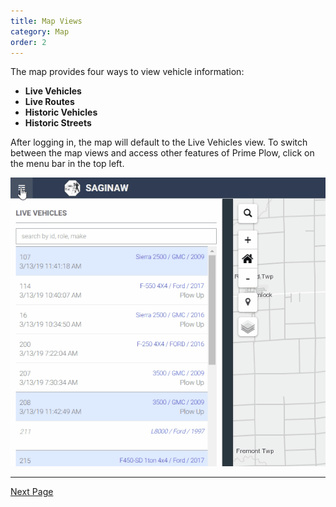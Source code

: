 ```yaml
---
title: Map Views
category: Map
order: 2
---
```


The map provides four ways to view vehicle information:
* **Live Vehicles**
* **Live Routes**
* **Historic Vehicles**
* **Historic Streets**

After logging in, the map will default to the Live Vehicles view. To switch between the map views and access other features of Prime Plow, click on the menu bar in the top left.

![Menu Bar Switch](/img/map_views.gif)

* * *
[Next Page](https://primeplow.github.io/Map/map-tools--basic-navigation/)